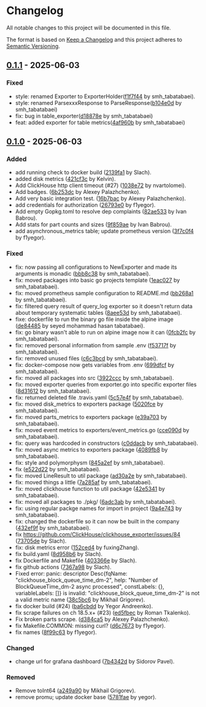 # Changelog

All notable changes to this project will be documented in this file.

The format is based on [Keep a Changelog](http://keepachangelog.com/en/1.0.0/)
and this project adheres to [Semantic Versioning](http://semver.org/spec/v2.0.0.html).
<!-- insertion marker -->
## [0.1.1](https://github.com/ClickHouse/clickhouse_exporter/releases/tag/0.1.1) - 2025-06-03

### Fixed

- style: renamed Exporter to ExporterHolder([f1f7f44](https://ganj-ipe.yaftar.ir/zafir/data_analytics/clickhouse-exporter/commit/f1f7f4425b809c3dc72cc4b8b8161db827ea310c) by smh_tabatabaei).
- style: renamed ParsexxxResponse to ParseResponse([b104e0d](https://ganj-ipe.yaftar.ir/zafir/data_analytics/clickhouse-exporter/commit/b104e0dc9c0ae270c50a4701e4b7fb93a6420445) by smh_tabatabaei)
- fix: bug in table_exporter([d18878e](https://ganj-ipe.yaftar.ir/zafir/data_analytics/clickhouse-exporter/commit/d18878ec1479a8894808262ecf224fb7f1298b84) by smh_tabatabaei)
- feat: added exporter for table metrics([4af960b](https://ganj-ipe.yaftar.ir/zafir/data_analytics/clickhouse-exporter/commit/4af960b28aa50cb61914a2341b751b21a06863fa) by smh_tabatabaei)

<!-- insertion marker -->
## [0.1.0](https://github.com/ClickHouse/clickhouse_exporter/releases/tag/0.1.0) - 2025-06-03

### Added

- add running check to docker build ([2139fa1](https://github.com/ClickHouse/clickhouse_exporter/commit/2139fa1bba8fa83cd65932a2ca0d5f57812ce2ff) by Slach).
- added disk metrics ([421cf3c](https://github.com/ClickHouse/clickhouse_exporter/commit/421cf3cbc25f28d6ded365a88d8e8700da173acf) by Kelvin).
- Add ClickHouse http client timeout (#27) ([1038e72](https://github.com/ClickHouse/clickhouse_exporter/commit/1038e72f7510b418aa56a12342793edf47b4cb09) by nvartolomei).
- Add badges. ([6b253dc](https://github.com/ClickHouse/clickhouse_exporter/commit/6b253dc4d04b8f5be82b0296a1d1568dc28f6691) by Alexey Palazhchenko).
- Add very basic integration test. ([16b7bac](https://github.com/ClickHouse/clickhouse_exporter/commit/16b7bac5ee7d05eb4f2965167fdca40290c88ad1) by Alexey Palazhchenko).
- add credentials for authorization ([26793e0](https://github.com/ClickHouse/clickhouse_exporter/commit/26793e0cc9a8dc818226603d642cc7d05e1c15d9) by f1yegor).
- Add empty Gopkg.toml to resolve dep complaints ([82ae533](https://github.com/ClickHouse/clickhouse_exporter/commit/82ae533a6969cf6aaa53a3f95a103f5d19bc5858) by Ivan Babrou).
- Add stats for part counts and sizes ([9f859ae](https://github.com/ClickHouse/clickhouse_exporter/commit/9f859aeaf2302bc5ef674797a43acfcb93604074) by Ivan Babrou).
- add asynchronous_metrics table; update prometheus version ([3f7c0f4](https://github.com/ClickHouse/clickhouse_exporter/commit/3f7c0f444d9f29f9e30edf30a2edc97b97aec6d9) by f1yegor).

### Fixed

- fix: now passing all configurations to NewExporter and made its arguments is monadic ([bbb8c38](https://github.com/ClickHouse/clickhouse_exporter/commit/bbb8c3809009d04ab60be6b52a87b56dd2a0c9a1) by smh_tabatabaei).
- fix: moved packages into basic go projects template ([1eac027](https://github.com/ClickHouse/clickhouse_exporter/commit/1eac027e2b602c03a66dfc2ba661d4dbb48b0304) by smh_tabatabaei).
- fix: moved prometheus sample configuration to README.md ([bb268a1](https://github.com/ClickHouse/clickhouse_exporter/commit/bb268a1ff0b68f33092580c88fa7acd11ae518dc) by smh_tabatabaei).
- fix: filtered query result of query_log exporter so it doesn't return data about temporary systematic tables ([8aee53d](https://github.com/ClickHouse/clickhouse_exporter/commit/8aee53d01dac1d8173d008da2698646a88d78abc) by smh_tabatabaei).
- fixe: dockerfile to run the binary go file inside the alpine image ([de84485](https://github.com/ClickHouse/clickhouse_exporter/commit/de84485bddd12ef8e1bcc69761ebb2b9fcbcc4e2) by seyed mohammad hasan tabatabaei).
- fix: go binary wasn't able to run on alpine image now it can ([0fcb2fc](https://github.com/ClickHouse/clickhouse_exporter/commit/0fcb2fc446a47a19a45724ab78748851cf7b4e4f) by smh_tabatabaei).
- fix: removed personal information from sample .env ([f53717f](https://github.com/ClickHouse/clickhouse_exporter/commit/f53717fc20db156af4d6617234852b4579d38cf3) by smh_tabatabaei).
- fix: removed unused files ([c6c3bcd](https://github.com/ClickHouse/clickhouse_exporter/commit/c6c3bcdd5915850d370a4df778dad9c9c393ba9b) by smh_tabatabaei).
- fix: docker-compose now gets variables from .env ([699dfcf](https://github.com/ClickHouse/clickhouse_exporter/commit/699dfcf6fd4af05977b38ab79e7f59e2faec5432) by smh_tabatabaei).
- fix: moved all packages into src ([3922ccc](https://github.com/ClickHouse/clickhouse_exporter/commit/3922ccc8660f65bb60ee2eda2d4c2592c93d5989) by smh_tabatabaei).
- fix: moved exporter queries from exporter.go into specific exporter files ([8d31612](https://github.com/ClickHouse/clickhouse_exporter/commit/8d3161260b1c611d383572dbfd434b5cee0734fd) by smh_tabatabaei).
- fix: returned deleted file .travis.yaml ([5c57e4f](https://github.com/ClickHouse/clickhouse_exporter/commit/5c57e4f4b249503d3743f86b5652b111f7b228e8) by smh_tabatabaei).
- fix: moved disk_metrics to exporters package ([5020fce](https://github.com/ClickHouse/clickhouse_exporter/commit/5020fcee3f8f4908b21d5a7778dfbc1eedaf0f94) by smh_tabatabaei).
- fix: moved parts_metrics to exporters package ([e39a703](https://github.com/ClickHouse/clickhouse_exporter/commit/e39a7033582c2d840e9b58fdc3dba6e20437eac5) by smh_tabatabaei).
- fix: moved event metrics to exporters/event_metrics.go ([cce090d](https://github.com/ClickHouse/clickhouse_exporter/commit/cce090db3f67d79dbf7923fe3407bc5a1d27463a) by smh_tabatabaei).
- fix: query was hardcoded in constructors ([c0ddacb](https://github.com/ClickHouse/clickhouse_exporter/commit/c0ddacbe566732dd102d35fb8907a1fa5e0a9191) by smh_tabatabaei).
- fix: moved async metrics to exporters package ([4089fb8](https://github.com/ClickHouse/clickhouse_exporter/commit/4089fb8e66b63ba76809238992d4a186c9ebce73) by smh_tabatabaei).
- fix: style and polymorphysm ([845a2ef](https://github.com/ClickHouse/clickhouse_exporter/commit/845a2efd63396025724983baf16454519595e0b7) by smh_tabatabaei).
- fix ([e522d22](https://github.com/ClickHouse/clickhouse_exporter/commit/e522d2215c0699f04fd492cce2f27655be2bb7f7) by smh_tabatabaei).
- fix: moved LineResult to util package ([ad30a2e](https://github.com/ClickHouse/clickhouse_exporter/commit/ad30a2e56dbff310e62b55930e9c8a7382cb8552) by smh_tabatabaei).
- fix: moved things a little ([7a285af](https://github.com/ClickHouse/clickhouse_exporter/commit/7a285af49a4d3b6eabfab30effabbdb518214ec1) by smh_tabatabaei).
- fix: moved clickhouse function to util package ([42e5341](https://github.com/ClickHouse/clickhouse_exporter/commit/42e53412ce7ccd82457f9daf7101b4cc61d565be) by smh_tabatabaei).
- fix: moved all packages to ./pkg/ ([6adc3ab](https://github.com/ClickHouse/clickhouse_exporter/commit/6adc3abe956e8bd65e4025c2e697a5c09c4ec6b6) by smh_tabatabaei).
- fix: using regular packge names for import in project ([9a4e743](https://github.com/ClickHouse/clickhouse_exporter/commit/9a4e743e95b786bc4bdf58ae47be66edf0c31898) by smh_tabatabaei).
- fix: changed the dockerfile so it can now be built in the company ([432ef9f](https://github.com/ClickHouse/clickhouse_exporter/commit/432ef9f278ba303fbf4d428536b6d09f61262843) by smh_tabatabaei).
- fix https://github.com/ClickHouse/clickhouse_exporter/issues/84 ([73705de](https://github.com/ClickHouse/clickhouse_exporter/commit/73705de5fe81984ac750145e962273a0e345ad5c) by Slach).
- fix: disk metrics error ([152ced4](https://github.com/ClickHouse/clickhouse_exporter/commit/152ced4323cc6e2cd0bbb9077fa04283a2b7864a) by fuxingZhang).
- fix build.yaml ([8d958b6](https://github.com/ClickHouse/clickhouse_exporter/commit/8d958b6e4dc2a1ff13ce55469894f84f7e11e01b) by Slach).
- fix Dockerfile and Makefile ([403366e](https://github.com/ClickHouse/clickhouse_exporter/commit/403366e05e6c6166ce6cf52b2dab37c8bf095bda) by Slach).
- fix github actions ([7367a98](https://github.com/ClickHouse/clickhouse_exporter/commit/7367a98d54753292bfc4d9eeba7ae896d3b6a10e) by Slach).
- Fixed error: panic: descriptor Desc{fqName: "clickhouse_block_queue_time_dm-2", help: "Number of BlockQueueTime_dm-2 async processed", constLabels: {}, variableLabels: []} is invalid: "clickhouse_block_queue_time_dm-2" is not a valid metric name ([38c5bc6](https://github.com/ClickHouse/clickhouse_exporter/commit/38c5bc6c67be1b68088a88ee6e096e7bc122bb6b) by Mikhail Grigorev).
- fix docker build (#24) ([ba6cbdd](https://github.com/ClickHouse/clickhouse_exporter/commit/ba6cbddc65044f0cbe98daf37bf48471d414b5b0) by Yegor Andreenko).
- fix scrape failures on ch 18.5.x+ (#23) ([ed5fbec](https://github.com/ClickHouse/clickhouse_exporter/commit/ed5fbec15686109cc40fdc6d7fc3d3a98ac49b33) by Roman Tkalenko).
- Fix broken parts scrape. ([d384ca5](https://github.com/ClickHouse/clickhouse_exporter/commit/d384ca546ffaee67e0ebc980bb7d46e32f778ff7) by Alexey Palazhchenko).
- fix Makefile.COMMON: missing curl? ([d6c7673](https://github.com/ClickHouse/clickhouse_exporter/commit/d6c767362a425e1fc773ded05d7a7623e3dd1d75) by f1yegor).
- fix names ([8f99c63](https://github.com/ClickHouse/clickhouse_exporter/commit/8f99c638731702449b3b84d41348fc0514f5646f) by f1yegor).

### Changed

- change url for grafana dashboard ([7b4342d](https://github.com/ClickHouse/clickhouse_exporter/commit/7b4342db0a6c0f2625933ef7db267aa2d65cc149) by Sidorov Pavel).

### Removed

- Remove toInt64 ([a249a90](https://github.com/ClickHouse/clickhouse_exporter/commit/a249a90f89a643bb528c839374df170f911b4e3a) by Mikhail Grigorev).
- remove promu; update docker base ([5781fae](https://github.com/ClickHouse/clickhouse_exporter/commit/5781fae3e7f55b531ae2edcd16611fcff116e832) by yegor).

